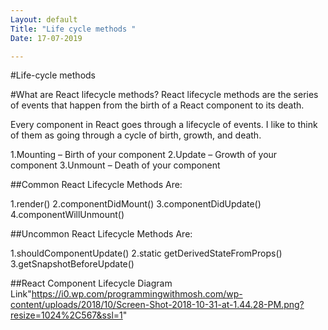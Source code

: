 ```yaml
---
Layout: default
Title: "Life cycle methods "
Date: 17-07-2019

---
```


#Life-cycle methods

#What are React lifecycle methods?
React lifecycle methods are the series of events that happen from the birth of a React component to its death.

Every component in React goes through a lifecycle of events. I like to think of them as going through a cycle of birth, growth, and death.

1.Mounting – Birth of your component
2.Update – Growth of your component
3.Unmount – Death of your component

##Common React Lifecycle Methods Are:

1.render()
2.componentDidMount()
3.componentDidUpdate()
4.componentWillUnmount()

##Uncommon React Lifecycle Methods Are:

1.shouldComponentUpdate()
2.static getDerivedStateFromProps()
3.getSnapshotBeforeUpdate()

##React Component Lifecycle Diagram
Link"https://i0.wp.com/programmingwithmosh.com/wp-content/uploads/2018/10/Screen-Shot-2018-10-31-at-1.44.28-PM.png?resize=1024%2C567&ssl=1"
